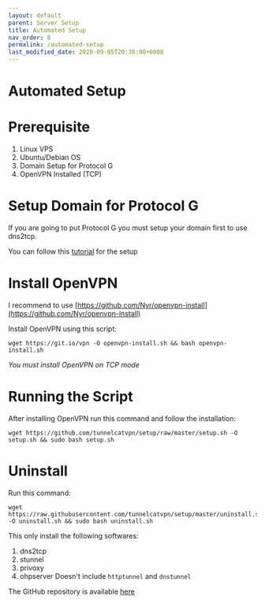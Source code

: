 ```yaml
---
layout: default
parent: Server Setup
title: Automated Setup
nav_order: 8
permalink: /automated-setup
last_modified_date: 2020-09-05T20:38:00+0008
---
```



# Automated Setup

# Prerequisite
1. Linux VPS
2. Ubuntu/Debian OS
3. Domain Setup for Protocol G
4. OpenVPN Installed (TCP)

# Setup Domain for Protocol G
If you are going to put Protocol G you must setup your domain first to use dns2tcp.

You can follow this [tutorial](https://docs.tcat.me/server/slowdns#setup-ns-records-with-cloudflare) for the setup

# Install OpenVPN
I recommend to use [https://github.com/Nyr/openvpn-install](https://github.com/Nyr/openvpn-install)

Install OpenVPN using this script:
```
wget https://git.io/vpn -O openvpn-install.sh && bash openvpn-install.sh
```

*You must install OpenVPN on TCP mode*

# Running the Script
After installing OpenVPN run this command and follow the installation:
```
wget https://github.com/tunnelcatvpn/setup/raw/master/setup.sh -O setup.sh && sudo bash setup.sh
```

# Uninstall
Run this command:
```
wget https://raw.githubusercontent.com/tunnelcatvpn/setup/master/uninstall.sh -O uninstall.sh && sudo bash uninstall.sh
```

This only install the following softwares:
1. dns2tcp
2. stunnel
3. privoxy
4. ohpserver
Doesn't include `httptunnel` and `dnstunnel`

The GitHub repository is available [here](https://github.com/tunnelcatvpn/setup)

